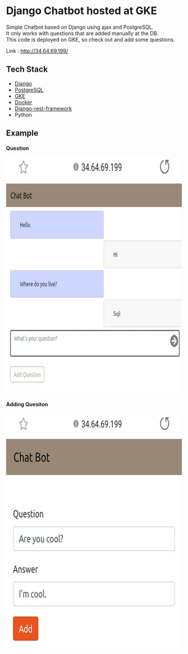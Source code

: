 # Django Chatbot hosted at GKE
 Simple Chatbot based on Django using ajax and PostgreSQL.  
 It only works with questions that are added manually at the DB.   
 This code is deployed on GKE, so check out and add some questions.
   
 Link : <http://34.64.69.199/>
 
 ## Tech Stack
 * [Django](https://www.djangoproject.com/)  
 * [PostgreSQL](https://www.postgresql.org/)
 * [GKE](https://cloud.google.com/kubernetes-engine?)  
 * [Docker](https://www.docker.com/)  
 * [Django-rest-framework](https://www.django-rest-framework.org/)  
 * Python  
   
 ## Example  
   
 #### Question    
 <img src="screenshot/Screenshot2.jpeg" width="480" height="640">
   
   
 #### Adding Quesiton
 <img src="screenshot/Screenshot1.jpeg" width="480" height="640">
 
